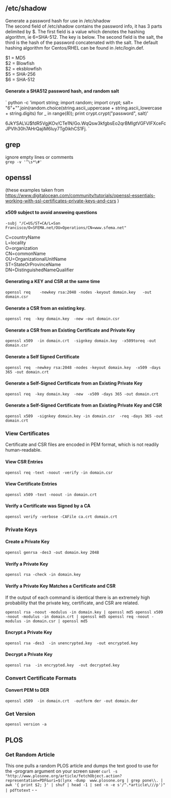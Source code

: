 ## /etc/shadow  
Generate a password hash for use in /etc/shadow  
The second field of /etc/shadow contains the password info, it has 3 parts delimited by $.  The first field is a value which denotes the hashing algorithm, ie 6=SHA-512. The key is below.  The second field is the salt, the third is the hash of the password concatenated with the salt.
The default hashing algorithm for Centos/RHEL can be found in /etc/login.def.

$1 = MD5  
$2 = Blowfish  
$2 = eksblowfish  
$5 = SHA-256  
$6 = SHA-512 

#### Generate a SHA512 password hash, and random salt  
`
python -c 'import string; import random; import crypt; salt= "$6$"+"".join(random.choice(string.ascii_uppercase + string.ascii_lowercase + string.digits) for _ in range(8)); print crypt.crypt("password", salt)'

$6$JkYSALVJ$fdR5VgjKOv/CTe1N/Go.WqQsw3kfgbsEo2qrBMIgtVGFVIFXceFcJPVlh30h7AHrQajiM6luy7Tg0ikhCS1Fj.
`


## grep
ignore empty lines or comments  
`grep -v '^\s*\#'`


## openssl
(these examples taken from https://www.digitalocean.com/community/tutorials/openssl-essentials-working-with-ssl-certificates-private-keys-and-csrs )  

#### x509 subject to avoid answeing questions
`-subj "/C=US/ST=CA/L=San Francisco/O=SFEMA.net/OU=Operations/CN=www.sfema.net"`

C=countryName  
L=locality  
O=organization  
CN=commonName  
OU=OrganizationalUnitName  
ST=StateOrProvinceName  
DN=DistinguishedNameQualifier  

#### Generating a KEY and CSR at the same time
`openssl req   
       -newkey rsa:2048 -nodes -keyout domain.key  
       -out domain.csr`

#### Generate a CSR from an existing key.
`openssl req 
       -key domain.key 
       -new -out domain.csr`


#### Generate a CSR from an Existing Certificate and Private Key
`openssl x509 
       -in domain.crt 
       -signkey domain.key 
       -x509toreq -out domain.csr`

#### Generate a Self Signed Certificate
`openssl req 
       -newkey rsa:2048 -nodes -keyout domain.key 
       -x509 -days 365 -out domain.crt`

#### Generate a Self-Signed Certificate from an Existing Private Key
`openssl req 
       -key domain.key 
       -new 
       -x509 -days 365 -out domain.crt`

#### Generate a Self-Signed Certificate from an Existing Private Key and CSR
`openssl x509 
       -signkey domain.key
       -in domain.csr 
       -req -days 365 -out domain.crt`


### View Certificates
Certificate and CSR files are encoded in PEM format, which is not readily human-readable.

#### View CSR Entries
`openssl req -text -noout -verify -in domain.csr`

#### View Certificate Entries
`openssl x509 -text -noout -in domain.crt`

#### Verify a Certificate was Signed by a CA
`openssl verify -verbose -CAFile ca.crt domain.crt`


### Private Keys
#### Create a Private Key
`openssl genrsa -des3 -out domain.key 2048`

#### Verify a Private Key
`openssl rsa -check -in domain.key`


#### Verify a Private Key Matches a Certificate and CSR
If the output of each command is identical there is an extremely high probability that the private key, certificate, and CSR are related. 

`openssl rsa -noout -modulus -in domain.key | openssl md5
openssl x509 -noout -modulus -in domain.crt | openssl md5
openssl req -noout -modulus -in domain.csr | openssl md5`


#### Encrypt a Private Key
`openssl rsa -des3 
       -in unencrypted.key 
       -out encrypted.key`


#### Decrypt a Private Key
`openssl rsa 
       -in encrypted.key 
       -out decrypted.key`


### Convert Certificate Formats

#### Convert PEM to DER
`openssl x509 
       -in domain.crt 
       -outform der -out domain.der`


### Get Version
`openssl version -a`
	


## PLOS
### Get Random Article
This one pulls a random PLOS article and dumps the text good to use for the -program argument on your screen saver
`curl -s "http://www.plosone.org/article/fetchObject.action?representation=PDF&uri=$(lynx -dump 
www.plosone.org | grep pone\\. | awk '{ print $2; }' | shuf | head -1 | sed -n -e s'/^.*article\///p')" | pdftotext` - -
